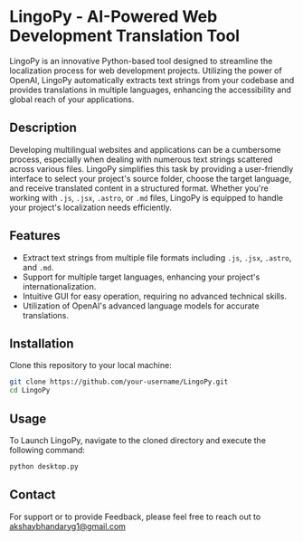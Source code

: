 # LingoPy - AI-Powered Web Development Translation Tool

LingoPy is an innovative Python-based tool designed to streamline the localization process for web development projects. Utilizing the power of OpenAI, LingoPy automatically extracts text strings from your codebase and provides translations in multiple languages, enhancing the accessibility and global reach of your applications.

## Description

Developing multilingual websites and applications can be a cumbersome process, especially when dealing with numerous text strings scattered across various files. LingoPy simplifies this task by providing a user-friendly interface to select your project's source folder, choose the target language, and receive translated content in a structured format. Whether you're working with `.js`, `.jsx`, `.astro`, or `.md` files, LingoPy is equipped to handle your project's localization needs efficiently.

## Features

- Extract text strings from multiple file formats including `.js`, `.jsx`, `.astro`, and `.md`.
- Support for multiple target languages, enhancing your project's internationalization.
- Intuitive GUI for easy operation, requiring no advanced technical skills.
- Utilization of OpenAI's advanced language models for accurate translations.

## Installation

Clone this repository to your local machine:

```bash
git clone https://github.com/your-username/LingoPy.git
cd LingoPy
```

## Usage
To Launch LingoPy, navigate to the cloned directory and execute the following command:
```bash
python desktop.py
```

## Contact
For support or to provide Feedback, please feel free to reach out to akshaybhandaryg1@gmail.com

